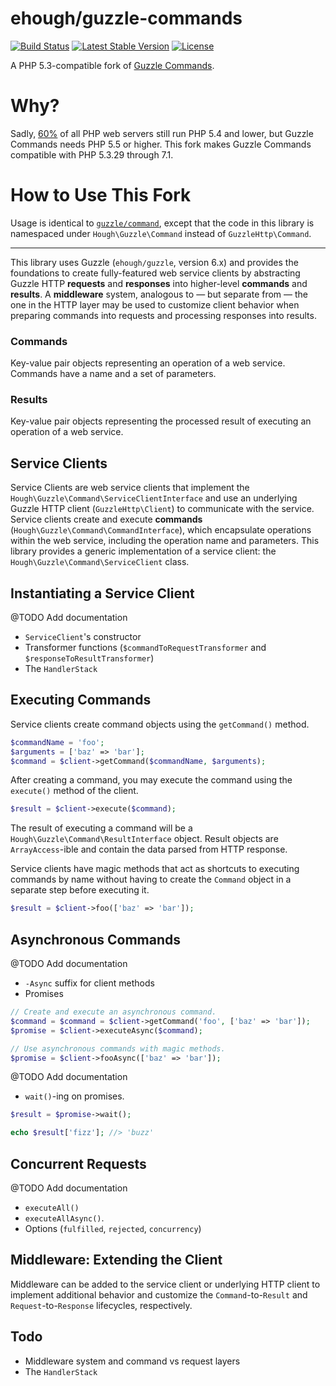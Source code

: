 # ehough/guzzle-commands

[![Build Status](https://travis-ci.org/ehough/guzzle-commands.svg?branch=develop)](https://travis-ci.org/ehough/guzzle-commands)
[![Latest Stable Version](https://poser.pugx.org/ehough/guzzle-commands/v/stable)](https://packagist.org/packages/ehough/guzzle-commands)
[![License](https://poser.pugx.org/ehough/guzzle-commands/license)](https://packagist.org/packages/ehough/guzzle-commands)


A PHP 5.3-compatible fork of [Guzzle Commands](https://github.com/guzzle/command).

# Why?

Sadly, [60%](https://w3techs.com/technologies/details/pl-php/5/all) of all PHP web servers still run PHP 5.4 and lower, but Guzzle Commands needs PHP 5.5 or higher. This fork makes Guzzle Commands compatible with PHP 5.3.29 through 7.1.

# How to Use This Fork

Usage is identical to [`guzzle/command`](https://github.com/guzzle/command), except that the code in this library is 
namespaced under `Hough\Guzzle\Command` instead of `GuzzleHttp\Command`.

--- 

This library uses Guzzle (``ehough/guzzle``, version 6.x) and provides the
foundations to create fully-featured web service clients by abstracting Guzzle
HTTP **requests** and **responses** into higher-level **commands** and
**results**. A **middleware** system, analogous to — but separate from — the one
in the HTTP layer may be used to customize client behavior when preparing
commands into requests and processing responses into results.

### Commands
    
Key-value pair objects representing an operation of a web service. Commands have a name and a set of parameters.

### Results

Key-value pair objects representing the processed result of executing an operation of a web service.

## Service Clients

Service Clients are web service clients that implement the
``Hough\Guzzle\Command\ServiceClientInterface`` and use an underlying Guzzle HTTP
client (``GuzzleHttp\Client``) to communicate with the service. Service clients
create and execute **commands** (``Hough\Guzzle\Command\CommandInterface``),
which encapsulate operations within the web service, including the operation
name and parameters. This library provides a generic implementation of a service
client: the ``Hough\Guzzle\Command\ServiceClient`` class.

## Instantiating a Service Client

@TODO Add documentation

* ``ServiceClient``'s constructor
* Transformer functions (``$commandToRequestTransformer`` and ``$responseToResultTransformer``)
* The ``HandlerStack``

## Executing Commands

Service clients create command objects using the ``getCommand()`` method.

```php
$commandName = 'foo';
$arguments = ['baz' => 'bar'];
$command = $client->getCommand($commandName, $arguments);

```

After creating a command, you may execute the command using the ``execute()``
method of the client.

```php
$result = $client->execute($command);
```

The result of executing a command will be a ``Hough\Guzzle\Command\ResultInterface``
object. Result objects are ``ArrayAccess``-ible and contain the data parsed from
HTTP response.

Service clients have magic methods that act as shortcuts to executing commands
by name without having to create the ``Command`` object in a separate step
before executing it.

```php
$result = $client->foo(['baz' => 'bar']);
```

## Asynchronous Commands

@TODO Add documentation

* ``-Async`` suffix for client methods
* Promises

```php
// Create and execute an asynchronous command.
$command = $command = $client->getCommand('foo', ['baz' => 'bar']);
$promise = $client->executeAsync($command);

// Use asynchronous commands with magic methods.
$promise = $client->fooAsync(['baz' => 'bar']);
```

@TODO Add documentation

* ``wait()``-ing on promises.

```php
$result = $promise->wait();

echo $result['fizz']; //> 'buzz' 
```

## Concurrent Requests

@TODO Add documentation

* ``executeAll()``
* ``executeAllAsync()``.
* Options (``fulfilled``, ``rejected``, ``concurrency``)

## Middleware: Extending the Client

Middleware can be added to the service client or underlying HTTP client to
implement additional behavior and customize the ``Command``-to-``Result`` and
``Request``-to-``Response`` lifecycles, respectively.

## Todo

* Middleware system and command vs request layers
* The ``HandlerStack``
